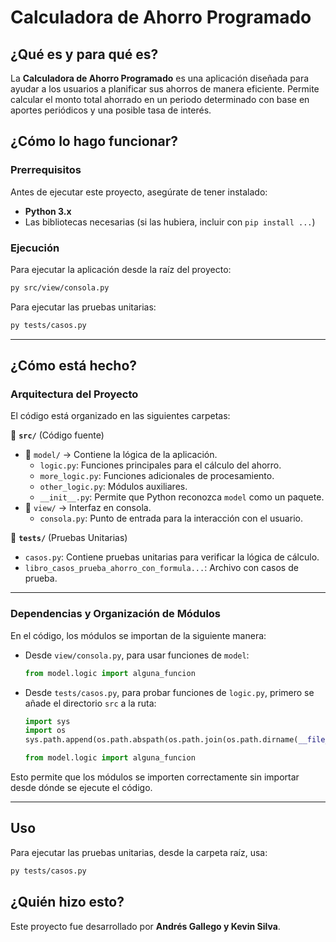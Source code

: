 
# **Calculadora de Ahorro Programado**  
 

## **¿Qué es y para qué es?**  
La **Calculadora de Ahorro Programado** es una aplicación diseñada para ayudar a los usuarios a planificar sus ahorros de manera eficiente. Permite calcular el monto total ahorrado en un periodo determinado con base en aportes periódicos y una posible tasa de interés.  

## **¿Cómo lo hago funcionar?**  

### **Prerrequisitos**  
Antes de ejecutar este proyecto, asegúrate de tener instalado:  
- **Python 3.x**  
- Las bibliotecas necesarias (si las hubiera, incluir con `pip install ...`)  

### **Ejecución**  
Para ejecutar la aplicación desde la raíz del proyecto:  
```sh
py src/view/consola.py
```

Para ejecutar las pruebas unitarias:  
```sh
py tests/casos.py
```

---

## **¿Cómo está hecho?**  

### **Arquitectura del Proyecto**  
El código está organizado en las siguientes carpetas:  

📂 **`src/`** (Código fuente)  
- 📂 `model/` → Contiene la lógica de la aplicación.  
  - `logic.py`: Funciones principales para el cálculo del ahorro.  
  - `more_logic.py`: Funciones adicionales de procesamiento.  
  - `other_logic.py`: Módulos auxiliares.  
  - `__init__.py`: Permite que Python reconozca `model` como un paquete.  
- 📂 `view/` → Interfaz en consola.  
  - `consola.py`: Punto de entrada para la interacción con el usuario.  

📂 **`tests/`** (Pruebas Unitarias)  
- `casos.py`: Contiene pruebas unitarias para verificar la lógica de cálculo.  
- `libro_casos_prueba_ahorro_con_formula...`: Archivo con casos de prueba.  

---

### **Dependencias y Organización de Módulos**  

En el código, los módulos se importan de la siguiente manera:  

- Desde `view/consola.py`, para usar funciones de `model`:
  ```python
  from model.logic import alguna_funcion
  ```
- Desde `tests/casos.py`, para probar funciones de `logic.py`, primero se añade el directorio `src` a la ruta:
  ```python
  import sys
  import os
  sys.path.append(os.path.abspath(os.path.join(os.path.dirname(__file__), '..', 'src')))

  from model.logic import alguna_funcion
  ```

Esto permite que los módulos se importen correctamente sin importar desde dónde se ejecute el código.  

---

## **Uso**  

Para ejecutar las pruebas unitarias, desde la carpeta raíz, usa:  
```sh
py tests/casos.py
```
## **¿Quién hizo esto?**  
Este proyecto fue desarrollado por **Andrés Gallego y Kevin Silva**. 

  


